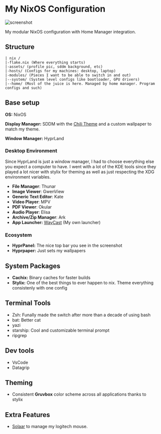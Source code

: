 # My NixOS Configuration

![screenshot](screenshot.png)

My modular NixOS configuration with Home Manager integration.

## Structure

```
| nix /
|-flake.nix (Where everything starts)
|-assets/ (profile pic, sddm background, etc)
|-hosts/ (Configs for my machines: desktop, laptop)
|-modules/ (Pieces I want to be able to switch in and out)
|--system/ (System level configs like bootloader, GPU drivers)
|--home/ (Most of the juice is here. Managed by home manager. Program configs and such)
```

## Base setup

**OS:** NixOS

**Display Manager:** SDDM with the [Chili Theme](https://github.com/MarianArlt/sddm-chili) and a custom wallpaper to match my theme.

**Window Manager:** HyprLand

### Desktop Environment

Since HyprLand is just a window manager, I had to choose everything else you expect a computer to have. I went with a lot of the KDE
tools since they played a lot nicer with stylix for theming as well as just respecting the XDG environment variables.

- **File Manager**: Thunar
- **Image Viewer**: GwenView
- **Generic Text Editor**: Kate 
- **Video Player**: MPV 
- **PDF Viewer**: Okular 
- **Audio Player**: Elisa 
- **Archive/Zip Manager**: Ark
- **App Launcher:** [WayCast](https://waycast.dev/) (My own launcher)

### Ecosystem

- **HyprPanel:** The nice top bar you see in the screenshot
- **Hyprpaper:** Just sets my wallpapers

## System Packages

- **Cachix:** Binary caches for faster builds
- **Stylix:** One of the best things to ever happen to nix. Theme everything consistenly with one config

## Terminal Tools

- Zsh: Funally made the switch after more than a decade of using bash
- bat: Better cat
- yazi
- starship: Cool and customizable terminal prompt 
- ripgrep

## Dev tools

- VsCode
- Datagrip

## Theming

- Consistent **Gruvbox** color scheme across all applications thanks to stylix

## Extra Features

- [Solaar](https://pwr-solaar.github.io/Solaar/) to manage my logitech mouse.